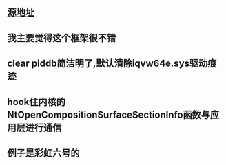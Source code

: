 ## [源地址](https://github.com/alxbrn/r6s-external-nuklear-hook)
## 我主要觉得这个框架很不错
## clear piddb简洁明了,默认清除iqvw64e.sys驱动痕迹
## hook住内核的NtOpenCompositionSurfaceSectionInfo函数与应用层进行通信
## 例子是彩虹六号的